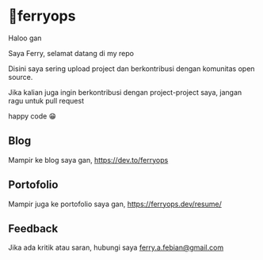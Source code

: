 
# 🚀ferryops

Haloo gan

Saya Ferry, selamat datang di my repo

Disini saya sering upload project dan berkontribusi dengan komunitas open source.

Jika kalian juga ingin berkontribusi dengan project-project saya, jangan ragu untuk pull request

happy code 😁

##  Blog
Mampir ke blog saya gan, https://dev.to/ferryops

##  Portofolio
Mampir juga ke portofolio saya gan, https://ferryops.dev/resume/

## Feedback

Jika ada kritik atau saran, hubungi saya ferry.a.febian@gmail.com
